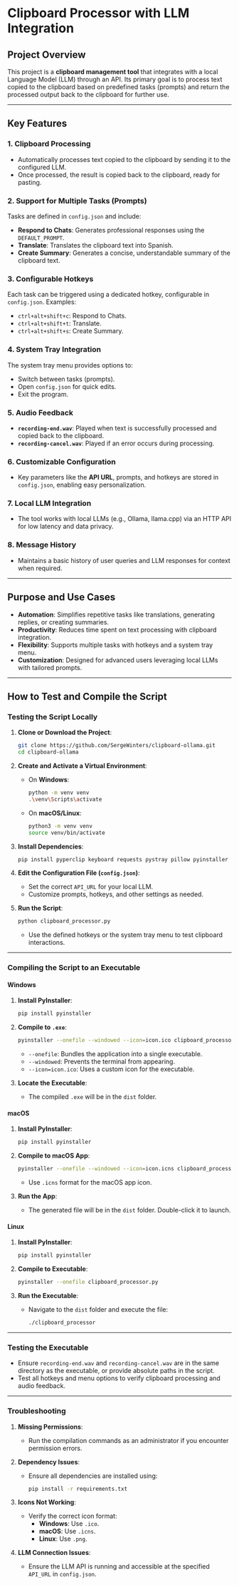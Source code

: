 # **Clipboard Processor with LLM Integration**

## **Project Overview**
This project is a **clipboard management tool** that integrates with a local Language Model (LLM) through an API. Its primary goal is to process text copied to the clipboard based on predefined tasks (prompts) and return the processed output back to the clipboard for further use.

---

## **Key Features**

### 1. **Clipboard Processing**
- Automatically processes text copied to the clipboard by sending it to the configured LLM.
- Once processed, the result is copied back to the clipboard, ready for pasting.

### 2. **Support for Multiple Tasks (Prompts)**
Tasks are defined in `config.json` and include:
- **Respond to Chats**: Generates professional responses using the `DEFAULT_PROMPT`.
- **Translate**: Translates the clipboard text into Spanish.
- **Create Summary**: Generates a concise, understandable summary of the clipboard text.

### 3. **Configurable Hotkeys**
Each task can be triggered using a dedicated hotkey, configurable in `config.json`. Examples:
- `ctrl+alt+shift+c`: Respond to Chats.
- `ctrl+alt+shift+t`: Translate.
- `ctrl+alt+shift+s`: Create Summary.

### 4. **System Tray Integration**
The system tray menu provides options to:
- Switch between tasks (prompts).
- Open `config.json` for quick edits.
- Exit the program.

### 5. **Audio Feedback**
- **`recording-end.wav`**: Played when text is successfully processed and copied back to the clipboard.
- **`recording-cancel.wav`**: Played if an error occurs during processing.

### 6. **Customizable Configuration**
- Key parameters like the **API URL**, prompts, and hotkeys are stored in `config.json`, enabling easy personalization.

### 7. **Local LLM Integration**
- The tool works with local LLMs (e.g., Ollama, llama.cpp) via an HTTP API for low latency and data privacy.

### 8. **Message History**
- Maintains a basic history of user queries and LLM responses for context when required.

---

## **Purpose and Use Cases**
- **Automation**: Simplifies repetitive tasks like translations, generating replies, or creating summaries.
- **Productivity**: Reduces time spent on text processing with clipboard integration.
- **Flexibility**: Supports multiple tasks with hotkeys and a system tray menu.
- **Customization**: Designed for advanced users leveraging local LLMs with tailored prompts.

---

## **How to Test and Compile the Script**

### **Testing the Script Locally**
1. **Clone or Download the Project**:
   ```bash
   git clone https://github.com/SergeWinters/clipboard-ollama.git
   cd clipboard-ollama
   ```

2. **Create and Activate a Virtual Environment**:
   - On **Windows**:
     ```bash
     python -m venv venv
     .\venv\Scripts\activate
     ```
   - On **macOS/Linux**:
     ```bash
     python3 -m venv venv
     source venv/bin/activate
     ```

3. **Install Dependencies**:
   ```bash
   pip install pyperclip keyboard requests pystray pillow pyinstaller
   ```

4. **Edit the Configuration File (`config.json`)**:
   - Set the correct `API_URL` for your local LLM.
   - Customize prompts, hotkeys, and other settings as needed.

5. **Run the Script**:
   ```bash
   python clipboard_processor.py
   ```
   - Use the defined hotkeys or the system tray menu to test clipboard interactions.

---

### **Compiling the Script to an Executable**

#### **Windows**
1. **Install PyInstaller**:
   ```bash
   pip install pyinstaller
   ```

2. **Compile to `.exe`**:
   ```bash
   pyinstaller --onefile --windowed --icon=icon.ico clipboard_processor.py
   ```
   - `--onefile`: Bundles the application into a single executable.
   - `--windowed`: Prevents the terminal from appearing.
   - `--icon=icon.ico`: Uses a custom icon for the executable.

3. **Locate the Executable**:
   - The compiled `.exe` will be in the `dist` folder.

#### **macOS**
1. **Install PyInstaller**:
   ```bash
   pip install pyinstaller
   ```

2. **Compile to macOS App**:
   ```bash
   pyinstaller --onefile --windowed --icon=icon.icns clipboard_processor.py
   ```
   - Use `.icns` format for the macOS app icon.

3. **Run the App**:
   - The generated file will be in the `dist` folder. Double-click it to launch.

#### **Linux**
1. **Install PyInstaller**:
   ```bash
   pip install pyinstaller
   ```

2. **Compile to Executable**:
   ```bash
   pyinstaller --onefile clipboard_processor.py
   ```

3. **Run the Executable**:
   - Navigate to the `dist` folder and execute the file:
     ```bash
     ./clipboard_processor
     ```

---

### **Testing the Executable**
- Ensure `recording-end.wav` and `recording-cancel.wav` are in the same directory as the executable, or provide absolute paths in the script.
- Test all hotkeys and menu options to verify clipboard processing and audio feedback.

---

### **Troubleshooting**
1. **Missing Permissions**:
   - Run the compilation commands as an administrator if you encounter permission errors.

2. **Dependency Issues**:
   - Ensure all dependencies are installed using:
     ```bash
     pip install -r requirements.txt
     ```

3. **Icons Not Working**:
   - Verify the correct icon format:
     - **Windows**: Use `.ico`.
     - **macOS**: Use `.icns`.
     - **Linux**: Use `.png`.

4. **LLM Connection Issues**:
   - Ensure the LLM API is running and accessible at the specified `API_URL` in `config.json`.